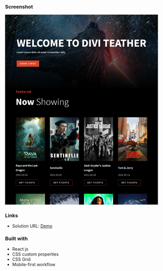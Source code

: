 
### **Screenshot**

![](./screenshots/desktop.png)


### **Links**

- Solution URL: [Demo](https://movie-app-landing-page.netlify.app/)

### **Built with**

- React js
- CSS custom properties
- CSS Grid
- Mobile-first workflow

